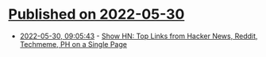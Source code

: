 # [Published on 2022-05-30](index.md)

* [2022-05-30, 09:05:43](https://news.ycombinator.com/item?id=31556961) - [Show HN: Top Links from Hacker News, Reddit, Techmeme, PH on a Single Page](https://alltoplinks.com/)
